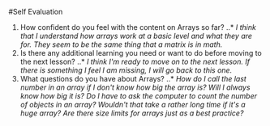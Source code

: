 #Self Evaluation
1. How confident do you feel with the content on Arrays so far?
..* _I think that I understand how arrays work at a basic level and what they are for. They seem to be the same thing that a matrix is in math._
2. Is there any additional learning you need or want to do before moving to the next lesson?
..* _I think I'm ready to move on to the next lesson. If there is something I feel I am missing, I will go back to this one._
3. What questions do you have about Arrays?
..* _How do I call the last number in an array if I don't know how big the array is? Will I always know how big it is? Do I have to ask the computer to count the number of objects in an array? Wouldn't that take a rather long time if it's a huge array? Are there size limits for arrays just as a best practice?_
